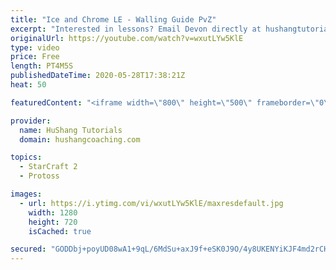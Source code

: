 ```yaml
---
title: "Ice and Chrome LE - Walling Guide PvZ"
excerpt: "Interested in lessons? Email Devon directly at hushangtutorials@outlook.com ------------------------------------------------------------------------------------------------------- Want to support HuShang Tutorials directly? Patreon is a website where you can contribute a monthly donation that will help"
originalUrl: https://youtube.com/watch?v=wxutLYw5KlE
type: video
price: Free
length: PT4M5S
publishedDateTime: 2020-05-28T17:38:21Z
heat: 50

featuredContent: "<iframe width=\"800\" height=\"500\" frameborder=\"0\" src=\"https://www.youtube.com/embed/wxutLYw5KlE\" allow=\"accelerometer; autoplay; encrypted-media; gyroscope; picture-in-picture\" allowfullscreen></iframe>"

provider:
  name: HuShang Tutorials
  domain: hushangcoaching.com

topics:
  - StarCraft 2
  - Protoss

images:
  - url: https://i.ytimg.com/vi/wxutLYw5KlE/maxresdefault.jpg
    width: 1280
    height: 720
    isCached: true

secured: "GODDbj+poyUD08wA1+9qL/6MdSu+axJ9f+eSK0J9O/4y8UKENYiKJF4md2rCHBz/jZ5wKV5hVf2OmOrYXrAbvXtSNXiOu3bL/HK2CS6jMYBDoms42qfvHRTW1c6eWr1WDCfgMpjg/K2SjK3NcKo5V3No8hW7K4pCLCUxosicmtq0gBGsUeugrYr+EqASYb7BGYlOI9tH0qouySxCRYxXO1owA41iGakv1EB9FkW/Ax8sAxSkkxjf2Tl5BBXic/kbgogJ9v0AjUJYsEzqLH9/mt3dWvjYncOS1ErDcmgctu72xymEH4GSXmh4cb0k/b7r24pq8+0Mg8v1nMTDE+LR7JHlPJSlA8J0Ma1jIjx+NUpzPNTNockZ1VeSJ0IHk++tEwXB2rvg1aPZ51o5RM+ISqH1krP+wJ6UNvCN6m/Hy88=;uyx7TR8e2+hhFXYylB/QCA=="
---
```


